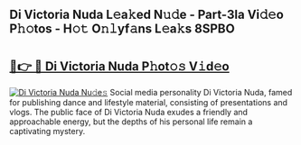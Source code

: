 ## Di Victoria Nuda L𝚎a𝚔ed N𝚞𝚍e - Part-3la Vi𝚍𝚎o P𝚑𝚘tos - H𝚘𝚝 O𝚗𝚕yf𝚊ns L𝚎a𝚔s 8SPBO

# <h2><a href="http://kf61ifr.oniu.top/?m=Di+Victoria+Nuda">🔗👉 🔴 Di Victoria Nuda P𝚑ot𝚘𝚜 V𝚒d𝚎o</a></h2>

[![Di Victoria Nuda Nu𝚍e𝚜](https://i.imgur.com/0qMVB7G.gif)](http://kf61ifr.oniu.top/?m=Di+Victoria+Nuda)
Social media personality Di Victoria Nuda, famed for publishing dance and lifestyle material, consisting of presentations and vlogs. The public face of Di Victoria Nuda exudes a friendly and approachable energy, but the depths of his personal life remain a captivating mystery.  
